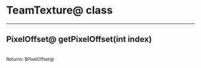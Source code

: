 # TeamTexture@ class

---

## PixelOffset@ getPixelOffset(int index)

<br>
<small>Returns: $PixelOffset@ </small>

<br>
<br>

